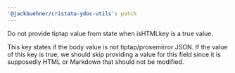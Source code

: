 ```yaml
---
'@jackbuehner/cristata-ydoc-utils': patch
---
```


Do not provide tiptap value from state when isHTMLkey is a true value.

This key states if the body value is not tiptap/prosemirror JSON.
If the value of this key is true, we should skip providing a value
for this field since it is supposedly HTML or Markdown that should
not be modified.
